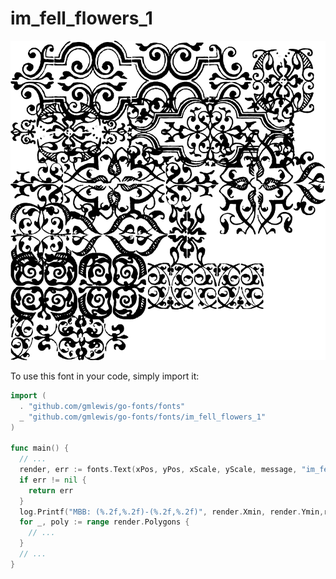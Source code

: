 # im_fell_flowers_1

![im_fell_flowers_1](im_fell_flowers_1.png)

To use this font in your code, simply import it:

```go
import (
  . "github.com/gmlewis/go-fonts/fonts"
  _ "github.com/gmlewis/go-fonts/fonts/im_fell_flowers_1"
)

func main() {
  // ...
  render, err := fonts.Text(xPos, yPos, xScale, yScale, message, "im_fell_flowers_1")
  if err != nil {
    return err
  }
  log.Printf("MBB: (%.2f,%.2f)-(%.2f,%.2f)", render.Xmin, render.Ymin,render.Xmax, render.Ymax)
  for _, poly := range render.Polygons {
    // ...
  }
  // ...
}
```
